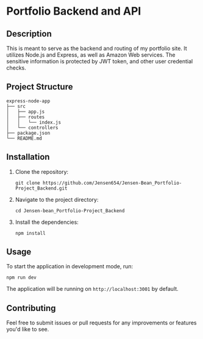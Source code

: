 # Portfolio Backend and API

## Description

This is meant to serve as the backend and routing of my portfolio site. It utilizes Node.js and Express, as well as Amazon Web services. The sensitive information is protected by JWT token, and other user credential checks.

## Project Structure

```
express-node-app
├── src
│   ├── app.js
│   ├── routes
│   │   └── index.js
│   └── controllers
├── package.json
└── README.md
```

## Installation

1. Clone the repository:

   ```
   git clone https://github.com/Jensen654/Jensen-Bean_Portfolio-Project_Backend.git
   ```

2. Navigate to the project directory:

   ```
   cd Jensen-bean_Portfolio-Project_Backend
   ```

3. Install the dependencies:
   ```
   npm install
   ```

## Usage

To start the application in development mode, run:

```
npm run dev
```

The application will be running on `http://localhost:3001` by default.

## Contributing

Feel free to submit issues or pull requests for any improvements or features you'd like to see.
